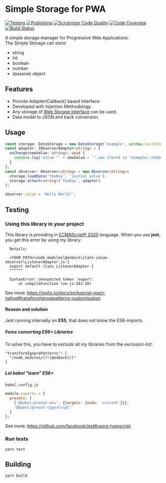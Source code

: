 # Simple Storage for PWA
[![Testing](https://github.com/enbock/Simple-Storage/workflows/Testing/badge.svg)](https://github.com/enbock/Simple-Storage/actions)
[![Publishing](https://github.com/enbock/Simple-Storage/workflows/Publishing/badge.svg)](https://github.com/enbock/Simple-Storage/actions)
[![Scrutinizer Code Quality](https://scrutinizer-ci.com/g/enbock/Simple-Storage/badges/quality-score.png?b=master)](https://scrutinizer-ci.com/g/enbock/Simple-Storage/?branch=master)
[![Code Coverage](https://scrutinizer-ci.com/g/enbock/Simple-Storage/badges/coverage.png?b=master)](https://scrutinizer-ci.com/g/enbock/Simple-Storage/?branch=master)
[![Build Status](https://scrutinizer-ci.com/g/enbock/Simple-Storage/badges/build.png?b=master)](https://scrutinizer-ci.com/g/enbock/Simple-Storage/build-status/master)

A simple storage manager for Progressive Web Applications.    
The Simple Storage can store: 
* string
* int
* boolean
* number
* (passive) object

## Features
- Provide Adapter(Callback) based Interface
- Developed with Injection Methodology
- Any storage of [Web Storage Interface] can be used. 
- Data model to JSON and back conversion.

## Usage
```typescript
const storage: DataStorage = new DataStorage('example', window.localStorage);
const adapter: IObserverAdapter<string> = {
  onChange(newValue: string): void {
    console.log('Value "' + newValue + '" was stored in "example::theKey".');
  }
};
const observer: Observer<string> = new Observer<string>(
  storage.loadData('theKey', 'initial value'),
  storage.attach<string>('theKey', adapter)
);

observer.value = 'Hello World!';
```

## Testing
### Using this library in your project
This library is providing in [ECMAScript® 2020] language. When you use **jest**,
you get this error by using my library:
```text
  Details:
  
  <YOUR_PATH>\node_modules\@enbock\state-value-observer\ListenerAdapter.js:1
  export default class ListenerAdapter {
  ^^^^^^
  
  SyntaxError: Unexpected token 'export'
      at compileFunction (vm.js:341:18)
```

See more: https://jestjs.io/docs/en/tutorial-react-native#transformignorepatterns-customization

#### Reason and solution
Jest running internally on **ES5**, that does not know the ES6-imports.

##### Force converting ES6+ Libraries
To solve this, you have to *exclude* all my libraries from the *exclusion-list*:
```
"transformIgnorePatterns": [
  "/node_modules/(?!(@enbock)/)"
]
```

##### Let babel "learn" ES6+
`babel.config.js`
```js
module.exports = {
  presets: [
    ['@babel/preset-env', {targets: {node: 'current'}}],
    '@babel/preset-typescript'
  ]
};
```
See more: https://github.com/facebook/jest#using-typescript

### Run tests
```shell script
yarn test
```

## Building
```shell script
yarn build
```

[ECMAScript® 2020]:https://tc39.es/ecma262/
[Web Storage Interface]:(https://www.w3.org/TR/webstorage/#the-storage-interface)
